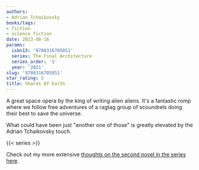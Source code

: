 ```yaml
---
authors:
- Adrian Tchaikovsky
books/tags:
- fiction
- science fiction
date: 2023-08-16
params:
  isbn13: '9780316705851'
  series: The Final Architecture
  series_order: '1'
  year: '2021'
slug: '9780316705851'
star_rating: 5
title: Shards Of Earth
---
```


A great space opera by the king of writing alien aliens. It's a fantastic romp where we follow free adventures of a ragtag group of scoundrels doing their best to save the universe.

What could have been just "another one of those" is greatly elevated by the Adrian Tchaikovsky touch.

<!--more-->

{{< series >}}

Check out my more extensive [thoughts on the second novel in the series here](/books/9781529051940/).